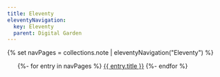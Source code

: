 ```yaml
---
title: Eleventy
eleventyNavigation:
  key: Eleventy   
  parent: Digital Garden 
---
```

{% set navPages = collections.note | eleventyNavigation("Eleventy") %}
<ul>
{%- for entry in navPages %}
  <li{% if entry.url == page.url %} class="my-active-class"{% endif %}>
    <a href="{{ entry.url }}">{{ entry.title }}</a>
  </li>
{%- endfor %}
</ul>